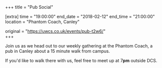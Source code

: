 +++
title = "Pub Social"

[extra]
time = "19:00:00"
end_date = "2018-02-12"
end_time = "21:00:00"
location = "Phantom Coach, Canley"

original = "https://uwcs.co.uk/events/pub-t2w6/"    
+++

Join us as we head out to our weekly gathering at the Phantom Coach, a pub in Canley about a 15 minute walk from campus.

  

If you'd like to walk there with us, feel free to meet up at 7**pm** outside DCS.

